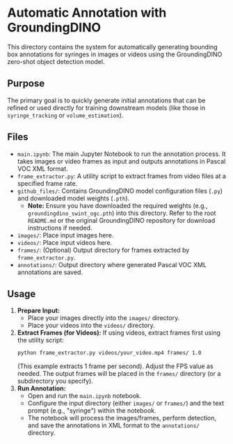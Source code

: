 # Automatic Annotation with GroundingDINO

This directory contains the system for automatically generating bounding box annotations for syringes in images or videos using the GroundingDINO zero-shot object detection model.

## Purpose

The primary goal is to quickly generate initial annotations that can be refined or used directly for training downstream models (like those in `syringe_tracking` or `volume_estimation`).

## Files

-   `main.ipynb`: The main Jupyter Notebook to run the annotation process. It takes images or video frames as input and outputs annotations in Pascal VOC XML format.
-   `frame_extractor.py`: A utility script to extract frames from video files at a specified frame rate.
-   `github_files/`: Contains GroundingDINO model configuration files (`.py`) and downloaded model weights (`.pth`).
    -   **Note:** Ensure you have downloaded the required weights (e.g., `groundingdino_swint_ogc.pth`) into this directory. Refer to the root `README.md` or the original GroundingDINO repository for download instructions if needed.
-   `images/`: Place input images here.
-   `videos/`: Place input videos here.
-   `frames/`: (Optional) Output directory for frames extracted by `frame_extractor.py`.
-   `annotations/`: Output directory where generated Pascal VOC XML annotations are saved.

## Usage

1.  **Prepare Input:**
    -   Place your images directly into the `images/` directory.
    -   Place your videos into the `videos/` directory.
2.  **Extract Frames (for Videos):**
    If using videos, extract frames first using the utility script:
    ```bash
    python frame_extractor.py videos/your_video.mp4 frames/ 1.0
    ```
    (This example extracts 1 frame per second). Adjust the FPS value as needed. The output frames will be placed in the `frames/` directory (or a subdirectory you specify).
3.  **Run Annotation:**
    -   Open and run the `main.ipynb` notebook.
    -   Configure the input directory (either `images/` or `frames/`) and the text prompt (e.g., "syringe") within the notebook.
    -   The notebook will process the images/frames, perform detection, and save the annotations in XML format to the `annotations/` directory.